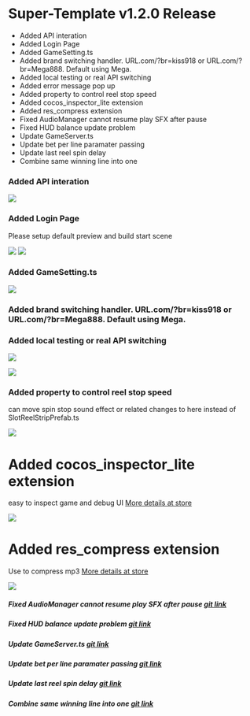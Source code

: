 # Super-Template v1.2.0 Release

- Added API interation
- Added Login Page
- Added GameSetting.ts
- Added brand switching handler. URL.com/?br=kiss918 or URL.com/?br=Mega888. Default using Mega.
- Added local testing or real API switching
- Added error message pop up
- Added property to control reel stop speed
- Added cocos_inspector_lite extension
- Added res_compress extension
- Fixed AudioManager cannot resume play SFX after pause
- Fixed HUD balance update problem
- Update GameServer.ts
- Update bet per line paramater passing
- Update last reel spin delay
- Combine same winning line into one

### Added API interation

![](./res/Added-API.jpg)

### Added Login Page

Please setup default preview and build start scene

![](./res/login-scene-01.jpg)
![](./res/login-scene-02.jpg)

### Added GameSetting.ts

![](./res/GameSetting.jpg)

### Added brand switching handler. URL.com/?br=kiss918 or URL.com/?br=Mega888. Default using Mega.

### Added local testing or real API switching

![](./res/brand-switching.jpg)

![](./res/module-bundle.jpg)

### Added property to control reel stop speed

can move spin stop sound effect or related changes to here instead of SlotReelStripPrefab.ts

![](./res/reel-stop-speed.jpg)

# Added cocos_inspector_lite extension

easy to inspect game and debug UI [More details at store](http://store.cocos.com/app/en/detail/3012)

![](https://download.cocos.com/Cocos/CocosStore/screenshot/2021/07/b5a11dc862ad197fb215bbda1f6c7f4e68652.png)

# Added res_compress extension

Use to compress mp3 [More details at store](http://store.cocos.com/app/detail/2340)

![](http://download.cocos.com/Cocos/CocosStore/screenshot/9d24503d73197caa2f01fefc55a3f280.jpg)

##### Fixed AudioManager cannot resume play SFX after pause [git link](https://github.com/GT3-Game/super-template-outsource/commit/f0238ac95fae0069f80131032936f05b4db6bf55)

##### Fixed HUD balance update problem [git link](https://github.com/GT3-Game/super-template-outsource/commit/8bf1b1b9c02ec7d1b516939df2222bfc9a6bd1e1)

##### Update GameServer.ts [git link](https://github.com/GT3-Game/super-template-outsource/commit/d5733f34c275d808c114d527bd6c8d8297b5aa36)

##### Update bet per line paramater passing [git link](https://github.com/GT3-Game/super-template-outsource/commit/ef370e81af63aa2098002b3c7de227c74b83bbf7)

##### Update last reel spin delay [git link](https://github.com/GT3-Game/super-template-outsource/commit/fdedcbb37d8a4e912180cc574409e4ef2e5a248b)

##### Combine same winning line into one [git link](https://github.com/GT3-Game/super-template-outsource/commit/a0cef156d42e96235421daa3ac0bb9ae6446ed24)
